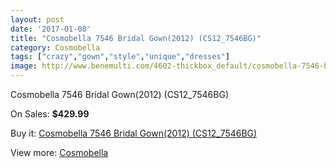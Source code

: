 ```yaml
---
layout: post
date: '2017-01-08'
title: "Cosmobella 7546 Bridal Gown(2012) (CS12_7546BG)"
category: Cosmobella
tags: ["crazy","gown","style","unique","dresses"]
image: http://www.benemulti.com/4602-thickbox_default/cosmobella-7546-bridal-gown2012-cs127546bg.jpg
---
```

Cosmobella 7546 Bridal Gown(2012) (CS12_7546BG)

On Sales: **$429.99**
<a href="https://www.benemulti.com/en/cosmobella/1730-cosmobella-7546-bridal-gown2012-cs127546bg.html"><amp-img layout="responsive" width="600" height="600" src="//www.benemulti.com/4602-thickbox_default/cosmobella-7546-bridal-gown2012-cs127546bg.jpg" alt="Cosmobella 7546 Bridal Gown(2012) (CS12_7546BG) 0" /></a>
<a href="https://www.benemulti.com/en/cosmobella/1730-cosmobella-7546-bridal-gown2012-cs127546bg.html"><amp-img layout="responsive" width="600" height="600" src="//www.benemulti.com/4604-thickbox_default/cosmobella-7546-bridal-gown2012-cs127546bg.jpg" alt="Cosmobella 7546 Bridal Gown(2012) (CS12_7546BG) 1" /></a>
<a href="https://www.benemulti.com/en/cosmobella/1730-cosmobella-7546-bridal-gown2012-cs127546bg.html"><amp-img layout="responsive" width="600" height="600" src="//www.benemulti.com/4603-thickbox_default/cosmobella-7546-bridal-gown2012-cs127546bg.jpg" alt="Cosmobella 7546 Bridal Gown(2012) (CS12_7546BG) 2" /></a>

Buy it: [Cosmobella 7546 Bridal Gown(2012) (CS12_7546BG)](https://www.benemulti.com/en/cosmobella/1730-cosmobella-7546-bridal-gown2012-cs127546bg.html "Cosmobella 7546 Bridal Gown(2012) (CS12_7546BG)")

View more: [Cosmobella](https://www.benemulti.com/en/20-cosmobella "Cosmobella")